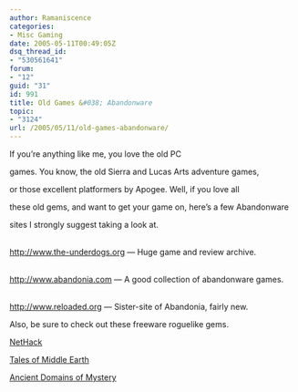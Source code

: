 ```yaml
---
author: Ramaniscence
categories:
- Misc Gaming
date: 2005-05-11T00:49:05Z
dsq_thread_id:
- "530561641"
forum:
- "12"
guid: "31"
id: 991
title: Old Games &#038; Abandonware
topic:
- "3124"
url: /2005/05/11/old-games-abandonware/
---
```


If you&#8217;re anything like me, you love the old PC
  
games. You know, the old Sierra and Lucas Arts adventure games,
  
or those excellent platformers by Apogee. Well, if you love all
  
these old gems, and want to get your game on, here&#8217;s a few Abandonware
  
sites I strongly suggest taking a look at.

<a target="_blank" href="http://www.adom.de"></a>
  
<a target="_blank" href="http://the-underdogs.org"><br /> http://www.the-underdogs.org</a> &#8212; Huge game and review archive.

<a target="_blank" href="http://www.abandonia.com"><br /> http://www.abandonia.com</a> &#8212; A good collection of abandonware games.

<a target="_blank" href="http://www.reloaded.org"><br /> http://www.reloaded.org</a> &#8212; Sister-site of Abandonia, fairly new.

Also, be sure to check out these freeware roguelike gems.

<a target="_blank" href="http://www.nethack.org">NetHack</a>

<a target="_blank" href="http://www.t-o-m-e.net">Tales of Middle Earth</a>

<a target="_blank" href="http://www.adom.de">Ancient Domains of Mystery</a>
